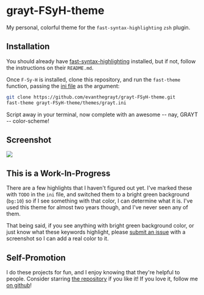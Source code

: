 # grayt-FSyH-theme
My personal, colorful theme for the `fast-syntax-highlighting` `zsh` plugin.

## Installation
You should already have
[fast-syntax-highlighting](https://github.com/zdharma/fast-syntax-highlighting)
installed, but if not, follow the instructions on their `README.md`.

Once `F-Sy-H` is installed, clone this repository, and run the
`fast-theme` function, passing the [ini file](themes/grayt.ini) as the
argument:
```sh
git clone https://github.com/evanthegrayt/grayt-FSyH-theme.git
fast-theme grayt-FSyH-theme/themes/grayt.ini
```
Script away in your terminal, now complete with an awesome -- nay, GRAYT --
color-scheme!

## Screenshot
![](https://user-images.githubusercontent.com/12698076/69294096-82930e00-0bd0-11ea-80ee-ed6725d801cf.jpg)

## This is a Work-In-Progress
There are a few highlights that I haven't figured out yet. I've marked these
with `TODO` in the `ini` file, and switched them to a bright green background
(`bg:10`) so if I see something with that color, I can determine what it is.
I've used this theme for almost two years though, and I've never seen any of
them.

That being said, if you see anything with bright green background color, or just
know what these keywords highlight, please [submit an
issue](https://github.com/evanthegrayt/grayt-FSyH-theme/issues/new) with a
screenshot so I can add a real color to it.

## Self-Promotion
I do these projects for fun, and I enjoy knowing that they're helpful to people.
Consider starring [the
repository](https://github.com/evanthegrayt/grayt-FSyH-theme) if you like it! If
you love it, follow me [on github](https://github.com/evanthegrayt)!

